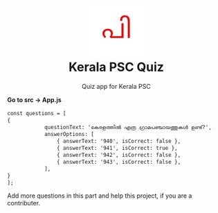 <h1 align="center">
  <br>
  <a href="https://github.com/fasalmbt/Kerala-PSC-Quiz"><img src="https://raw.githubusercontent.com/fasalmbt/Kerala-PSC-Quiz/main/public/logo.png" alt="kerala"></a>
  <br>
    Kerala PSC Quiz
  <br>
</h1>
<p align="center">Quiz app for Kerala PSC</p>


<b>Go to src -> App.js</b>
<br/>

```
const questions = [
{
			questionText: 'കേരളത്തിൽ എത്ര ഗ്രാമപഞ്ചായത്തുകൾ ഉണ്ട്?',
			answerOptions: [
				{ answerText: '940', isCorrect: false },
				{ answerText: '941', isCorrect: true },
				{ answerText: '942', isCorrect: false },
				{ answerText: '943', isCorrect: false },
			],
}
];

```

Add more questions in this part and help this project, if you are a contributer.
